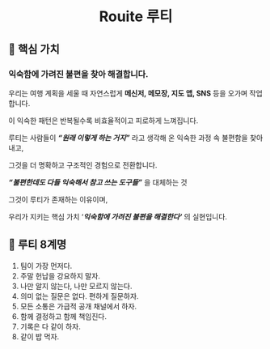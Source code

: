 <div align="center">
<h1>Rouite 루티</h1>
</div>

## 🌟 핵심 가치
### 익숙함에 가려진 불편을 찾아 해결합니다.

우리는 여행 계획을 세울 때 자연스럽게 **메신저, 메모장, 지도 앱, SNS** 등을 오가며 작업합니다.

이 익숙한 패턴은 반복될수록 비효율적이고 피로하게 느껴집니다.

루티는 사람들이 ***“원래 이렇게 하는 거지”*** 라고 생각해 온 익숙한 과정 속 불편함을 찾아내고,

그것을 더 명확하고 구조적인 경험으로 전환합니다.

***“불편한데도 다들 익숙해서 참고 쓰는 도구들”*** 을 대체하는 것

그것이 루티가 존재하는 이유이며,

우리가 지키는 핵심 가치 ‘***익숙함에 가려진 불편을 해결한다‘*** 의 실현입니다.


## 🤼 루티 8계명

1. 팀이 가장 먼저다.
2. 주말 헌납을 강요하지 말자.
3. 나만 알지 않는다, 나만 모르지 않는다.
4. 의미 없는 질문은 없다. 편하게 질문하자.
5. 모든 소통은 가급적 공개 채널에서 하자.
6. 함께 결정하고 함께 책임진다.
7. 기록은 다 같이 하자.
8. 같이 밥 먹자.
